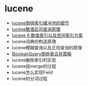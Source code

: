 # lucene
- [lucene倒排索引缓冲池的细节](./lucene倒排索引缓冲池的细节.md)
- [lucene数值区间查询原理](./lucene数值区间查询原理.md)
- [lucene 6 数值索引以及空间索引方案](./lucene_6_bkd_tree.md)
- lucene词典的构造原理
- lucene模糊查询以及正则查询的原理
- [BooleanQuery倒排表合并策略](./BooleanQuery倒排表合并策略.md)
- lucene删除索引的实现
- lucene段merge的过程
- lucene怎么实现Field
- lucene的分词过程
